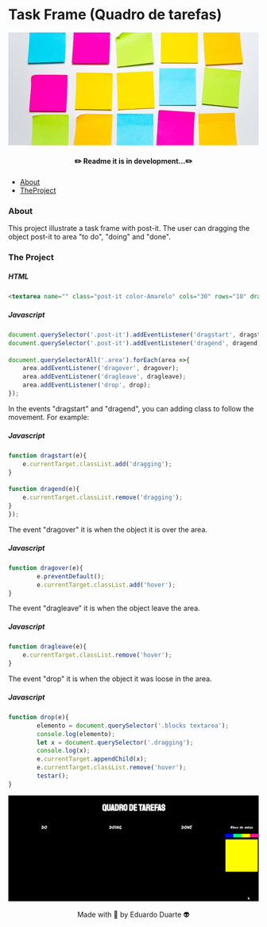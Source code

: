 # Task Frame (Quadro de tarefas)

![Post-It](image/post-its.jpeg)


<h4 align="center">
✏️ Readme it is in development...✏️
</h4>

<p>

* [About](#About)
* [TheProject](#the-project)

</p>



### About
<p>This project illustrate a task frame with post-it. The user can dragging the object post-it to area "to do", "doing" and "done".</p>

### The Project

##### HTML
~~~html
<textarea name="" class="post-it color-Amarelo" cols="30" rows="10" draggable="true"></textarea>
~~~

##### Javascript
~~~javascript
document.querySelector('.post-it').addEventListener('dragstart', dragstart);
document.querySelector('.post-it').addEventListener('dragend', dragend);

document.querySelectorAll('.area').forEach(area =>{
    area.addEventListener('dragover', dragover);
    area.addEventListener('dragleave', dragleave);
    area.addEventListener('drop', drop);
});
~~~

In the events "dragstart" and "dragend", you can adding class to follow the movement.
For example:

##### Javascript
~~~javascript
function dragstart(e){
    e.currentTarget.classList.add('dragging');
}

function dragend(e){
    e.currentTarget.classList.remove('dragging');
}
});
~~~

The event "dragover" it is when the object it is over the area.

##### Javascript
~~~javascript
function dragover(e){
        e.preventDefault();
        e.currentTarget.classList.add('hover');
}
~~~

The event "dragleave" it is when the object leave the area.
##### Javascript
~~~javascript
function dragleave(e){
    e.currentTarget.classList.remove('hover');
}
~~~

The event "drop" it is when the object it was loose in the area.

##### Javascript
~~~javascript
function drop(e){
        elemento = document.querySelector('.blocks textarea');
        console.log(elemento);        
        let x = document.querySelector('.dragging');
        console.log(x);
        e.currentTarget.appendChild(x);
        e.currentTarget.classList.remove('hover');
        testar();
}
~~~

![page](gif/Frame.gif)

<p align="center">Made with 💙 by Eduardo Duarte 👽</p>